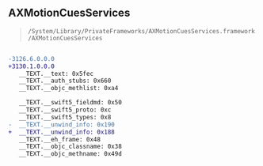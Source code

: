 ## AXMotionCuesServices

> `/System/Library/PrivateFrameworks/AXMotionCuesServices.framework/AXMotionCuesServices`

```diff

-3126.6.0.0.0
+3130.1.0.0.0
   __TEXT.__text: 0x5fec
   __TEXT.__auth_stubs: 0x660
   __TEXT.__objc_methlist: 0xa4

   __TEXT.__swift5_fieldmd: 0x50
   __TEXT.__swift5_proto: 0xc
   __TEXT.__swift5_types: 0x8
-  __TEXT.__unwind_info: 0x190
+  __TEXT.__unwind_info: 0x188
   __TEXT.__eh_frame: 0x48
   __TEXT.__objc_classname: 0x38
   __TEXT.__objc_methname: 0x49d

```
